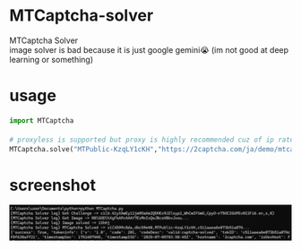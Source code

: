 # MTCaptcha-solver
MTCaptcha Solver<br>
image solver is bad because it is just google gemini😭 (im not good at deep learning or something)
# usage
```py
import MTCaptcha

# proxyless is supported but proxy is highly recommended cuz of ip ratelimit
MTCaptcha.solve("MTPublic-KzqLY1cKH","https://2captcha.com/ja/demo/mtcaptcha","https://your.proxy:1111") # "v1(e86aa0e2,f76e3f5b,MTPublic-KzqLY1cKH,2d8f15eece1d779848ea..." or "Failed"
```
# screenshot
![img](https://github.com/hemusuku86/MTCaptcha-solver/blob/main/%E3%82%B9%E3%82%AF%E3%83%AA%E3%83%BC%E3%83%B3%E3%82%B7%E3%83%A7%E3%83%83%E3%83%88%202025-07-05%20125345.png?raw=true)
